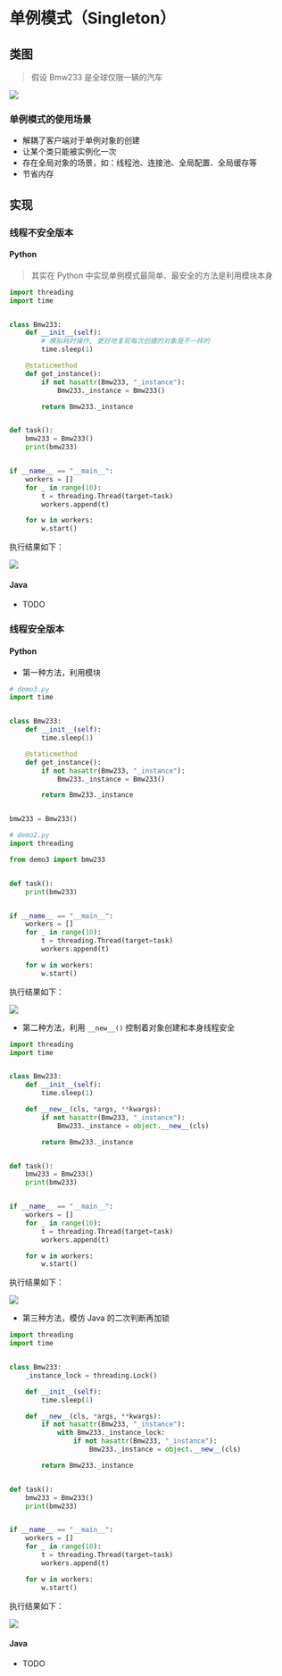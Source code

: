 # 单例模式（Singleton）

## 类图

> 假设 Bmw233 是全球仅限一辆的汽车

![](https://raw.githubusercontent.com/hsxhr-10/Blog/master/image/%E8%AE%BE%E8%AE%A1%E6%A8%A1%E5%BC%8F-9.png)

### 单例模式的使用场景

- 解耦了客户端对于单例对象的创建
- 让某个类只能被实例化一次
- 存在全局对象的场景，如：线程池、连接池、全局配置、全局缓存等
- 节省内存

## 实现

### 线程不安全版本

#### Python

> 其实在 Python 中实现单例模式最简单、最安全的方法是利用模块本身

```python
import threading
import time


class Bmw233:
    def __init__(self):
        # 模拟耗时操作, 更好地复现每次创建的对象是不一样的
        time.sleep(1)

    @staticmethod
    def get_instance():
        if not hasattr(Bmw233, "_instance"):
            Bmw233._instance = Bmw233()

        return Bmw233._instance


def task():
    bmw233 = Bmw233()
    print(bmw233)


if __name__ == "__main__":
    workers = []
    for _ in range(10):
        t = threading.Thread(target=task)
        workers.append(t)

    for w in workers:
        w.start()
```

执行结果如下：

![](https://raw.githubusercontent.com/hsxhr-10/Blog/master/image/%E8%AE%BE%E8%AE%A1%E6%A8%A1%E5%BC%8F-2.png)

#### Java

- TODO

### 线程安全版本

#### Python

- 第一种方法，利用模块

```python
# demo3.py
import time


class Bmw233:
    def __init__(self):
        time.sleep(1)

    @staticmethod
    def get_instance():
        if not hasattr(Bmw233, "_instance"):
            Bmw233._instance = Bmw233()

        return Bmw233._instance


bmw233 = Bmw233()
```

```python
# demo2.py
import threading

from demo3 import bmw233


def task():
    print(bmw233)


if __name__ == "__main__":
    workers = []
    for _ in range(10):
        t = threading.Thread(target=task)
        workers.append(t)

    for w in workers:
        w.start()
```

执行结果如下：

![](https://raw.githubusercontent.com/hsxhr-10/Blog/master/image/%E8%AE%BE%E8%AE%A1%E6%A8%A1%E5%BC%8F-3.png)

- 第二种方法，利用 `__new__()` 控制着对象创建和本身线程安全

```python
import threading
import time


class Bmw233:
    def __init__(self):
        time.sleep(1)

    def __new__(cls, *args, **kwargs):
        if not hasattr(Bmw233, "_instance"):
            Bmw233._instance = object.__new__(cls)

        return Bmw233._instance


def task():
    bmw233 = Bmw233()
    print(bmw233)


if __name__ == "__main__":
    workers = []
    for _ in range(10):
        t = threading.Thread(target=task)
        workers.append(t)

    for w in workers:
        w.start()
```

执行结果如下：

![](https://raw.githubusercontent.com/hsxhr-10/Blog/master/image/%E8%AE%BE%E8%AE%A1%E6%A8%A1%E5%BC%8F-4.png)

- 第三种方法，模仿 Java 的二次判断再加锁

```python
import threading
import time


class Bmw233:
    _instance_lock = threading.Lock()

    def __init__(self):
        time.sleep(1)

    def __new__(cls, *args, **kwargs):
        if not hasattr(Bmw233, "_instance"):
            with Bmw233._instance_lock:
                if not hasattr(Bmw233, "_instance"):
                    Bmw233._instance = object.__new__(cls)

        return Bmw233._instance


def task():
    bmw233 = Bmw233()
    print(bmw233)


if __name__ == "__main__":
    workers = []
    for _ in range(10):
        t = threading.Thread(target=task)
        workers.append(t)

    for w in workers:
        w.start()
```

执行结果如下：

![](https://raw.githubusercontent.com/hsxhr-10/Blog/master/image/%E8%AE%BE%E8%AE%A1%E6%A8%A1%E5%BC%8F-5.png)

#### Java

- TODO
